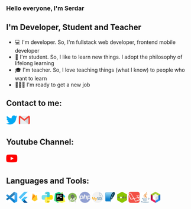 ### Hello everyone, I'm Serdar

## I'm Developer, Student and Teacher
- 💻 I'm developer. So, I'm fullstack web developer, frontend mobile developer
- 📖 I'm student. So, I like to learn new things. I adopt the philosophy of lifelong learning
- 🎓 I'm teacher. So, I love teaching things (what I know) to people who want to learn
- 🏋🏻‍♂️ I'm ready to get a new job

## Contact to me:
[<img src="https://github.com/serdarpolat/serdarpolat/blob/master/twitter.png" width="30">](https://www.twitter.com/serdarplt_)
[<img src="https://github.com/serdarpolat/serdarpolat/blob/master/gmail.png" width="30">](mailto:serdar.plt21@gmail.com)

## Youtube Channel:
[<img src="https://github.com/serdarpolat/serdarpolat/blob/master/youtube.png" width="30">](https://www.youtube.com/channel/UCcGkVD4b22EOGSDdnnJ2QkA?view_as=subscriber)


## Languages and Tools:
<img src="https://github.com/serdarpolat/serdarpolat/blob/master/vscode.png" height="30">  <img src="https://github.com/serdarpolat/serdarpolat/blob/master/flutter.png" height="30">  <img src="https://github.com/serdarpolat/serdarpolat/blob/master/firebase.png" height="30">  <img src="https://github.com/serdarpolat/serdarpolat/blob/master/python.png" height="30">  <img src="https://github.com/serdarpolat/serdarpolat/blob/master/pycharm.png" height="30">  <img src="https://github.com/serdarpolat/serdarpolat/blob/master/android_studio.png" height="30">  <img src="https://github.com/serdarpolat/serdarpolat/blob/master/php.png" height="30">  <img src="https://github.com/serdarpolat/serdarpolat/blob/master/mysql.png" height="30">  <img src="https://github.com/serdarpolat/serdarpolat/blob/master/sqlite.png" height="30">  <img src="https://github.com/serdarpolat/serdarpolat/blob/master/nodejs.png" height="30">  <img src="https://github.com/serdarpolat/serdarpolat/blob/master/laravel.png" height="30">  <img src="https://github.com/serdarpolat/serdarpolat/blob/master/java.png" height="30">  <img src="https://github.com/serdarpolat/serdarpolat/blob/master/netbeans.png" height="30">